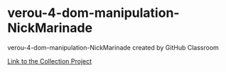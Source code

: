 # verou-4-dom-manipulation-NickMarinade
verou-4-dom-manipulation-NickMarinade created by GitHub Classroom


[Link to the Collection Project](https://becodeorg.github.io/verou-4-dom-manipulation-NickMarinade/collectionProject/collection.html)

